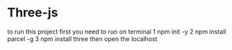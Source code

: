 # Three-js
to run this project first you need to run on terminal
1 npm init -y
2 npm install parcel -g
3 npm install three
then open the localhost
